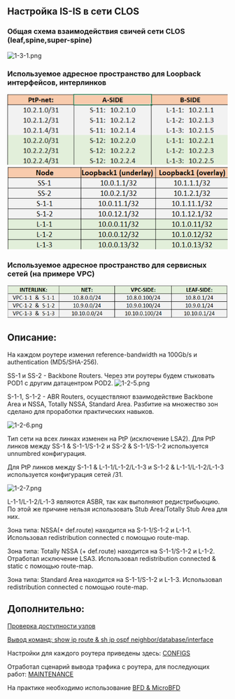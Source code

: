 ## Настройка IS-IS в сети CLOS

### Общая схема взаимодействия свичей сети CLOS (leaf,spine,super-spine) 

![1-3-1.png](1-3-1.png)


### Используемое адресное пространство для Loopback интерфейсов, интерлинков

![3-1-2.png](3-1-2.png)
![3-1-3.png](3-1-3.png)

### Используемое адресное пространство для сервисных сетей (на примере VPC)
![3-1-4.png](3-1-4.png)

## Описание:
На каждом роутере изменил reference-bandwidth на 100Gb/s и authentication (MD5/SHA-256).

SS-1 и SS-2 - Backbone Routers.  Через эти роутеры будем стыковать POD1 с другим датацентром POD2.
![1-2-5.png](1-2-5.png)

S-1-1, S-1-2 - ABR Routers, осуществляют взаимодействие Backbone Area и NSSA, Totally NSSA, Standard Area.
 Разбитие на множество зон сделано для проработки практических навыков. 
 
![1-2-6.png](1-2-6.png)

Тип сети на всех линках изменен на PtP (исключение LSA2). Для PtP линков между SS-1 & S-1-1/S-1-2 и SS-2 & S-1-1/S-1-2 используется unnumbred конфигурация.

Для PtP линков между S-1-1 & L-1-1/L-1-2/L-1-3 и S-1-2 & L-1-1/L-1-2/L-1-3 используется конфигурация сетей /31.


![1-2-7.png](1-2-7.png)

L-1-1/L-1-2/L-1-3 являются ASBR, так как выполняют редистрибьюцию. По этой же причине нельзя использовать Stub Area/Totally Stub Area для них.

Зона типа: NSSA(+ def.route) находится на S-1-1/S-1-2 и L-1-1.  Использовал redistribution connected с помощью route-map.

Зона типа: Totally NSSA (+ def.route) находится на S-1-1/S-1-2 и L-1-2. Отработал исключение LSA3.  Использовал redistribution connected & static с помощью route-map.

Зона типа: Standard Area находится на S-1-1/S-1-2 и L-1-3.  Использовал redistribution connected с помощью route-map.


## Дополнительно:
[Проверка доступности узлов](https://github.com/dknet77/VxLAN/blob/main/LABS/1-3/OUTPUT/IP-CONNECTIVITY.txt)

[Вывод команд: show ip route & sh ip ospf neighbor/database/interface](https://github.com/dknet77/VxLAN/tree/main/LABS/1-3/OUTPUT)

Настройки для каждого роутера приведены здесь: [CONFIGS](https://github.com/dknet77/VxLAN/tree/main/LABS/1-3/CONFIGS)

Отработал сценарий вывода трафика с роутера, для последующих работ: [MAINTENANCE](https://github.com/dknet77/VxLAN/blob/main/LABS/1-3/APPENDIX/MAINTENANCE.txt)

На практике необходимо использование [BFD & MicroBFD](https://github.com/dknet77/VxLAN/blob/main/LABS/1-3/APPENDIX/BFD.txt)
